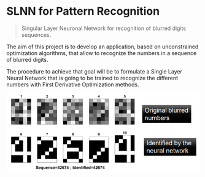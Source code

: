 # SLNN for Pattern Recognition

> Singular Layer Neuronal Network for recognition of blurred digits sequences.

The aim of this project is to develop an application, based on unconstrained optimization algorithms, that allow to recognize the numbers in a sequence of blurred digits.

The procedure to achieve that goal will be to formulate a Single Layer
Neural Network that is going to be trained to recognize the different
numbers with First Derivative Optimization methods.

<p align="center">
  <img src='README Images/blurred_numbers.PNG'/ >
</p>


